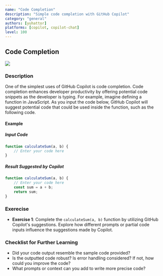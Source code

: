 ```yaml
---
name: "Code Completion"
description: "Simple code completion with GitHub Copilot"
category: "general"
authors: [yuhattor] 
platforms: [copilot, copilot-chat]
level: 100
---
```


## Code Completion

<img src="https://img.shields.io/badge/Lv3-Mature_Best_Practice-brightgreen">

### Description

One of the simplest uses of GitHub Copilot is code completion. Code completion enhances developer productivity by offering potential code snippets as the developer is typing. For example, imagine defining a function in JavaScript. As you input the code below, GitHub Copilot will suggest potential code that could be used inside the function, such as the following code.

#### Example

##### Input Code

```javascript
function calculateSum(a, b) {
    // Enter your code here
}
```

##### Result Suggested by Copilot

```javascript
function calculateSum(a, b) {
    // Enter your code here
    const sum = a + b;
    return sum;
}
```

### Exerecise

- **Exercise 1**: Complete the `calculateSum(a, b)` function by utilizing GitHub Copilot's suggestions. Explore how different prompts or partial code inputs influence the suggestions made by Copilot.

### Checklist for Further Learning

- Did your code output resemble the sample code provided?
- Is the outputted code robust? Is error handling considered? If not, how could you improve the code?
- What prompts or context can you add to write more precise code?
